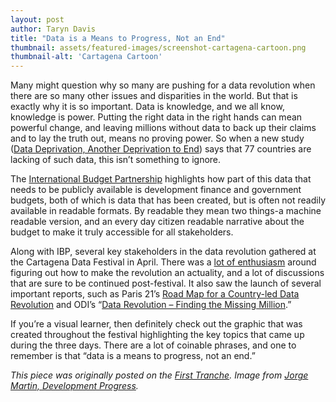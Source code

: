 ```yaml
---
layout: post
author: Taryn Davis
title: "Data is a Means to Progress, Not an End"
thumbnail: assets/featured-images/screenshot-cartagena-cartoon.png
thumbnail-alt: 'Cartagena Cartoon'
---
```


Many might question why so many are pushing for a data revolution when there are so many other issues and disparities in the world. But that is exactly why it is so important. Data is knowledge, and we all know, knowledge is power. Putting the right data in the right hands can mean powerful change, and leaving millions without data to back up their claims and to lay the truth out, means no proving power. So when a new study ([Data Deprivation, Another Deprivation to End](http://blogs.worldbank.org/developmenttalk/much-world-deprived-poverty-data-let-s-fix)) says that 77 countries are lacking of such data, this isn’t something to ignore.

The [International Budget Partnership](http://internationalbudget.org/2015/04/more-than-numbers-open-budgets-and-the-data-revolution/) highlights how part of this data that needs to be publicly available is development finance and government budgets, both of which is data that has been created, but is often not readily available in readable formats. By readable they mean two things-a machine readable version, and an every day citizen readable narrative about the budget to make it truly accessible for all stakeholders.

Along with IBP, several key stakeholders in the data revolution gathered at the Cartagena Data Festival in April. There was a [lot of enthusiasm](http://www.developmentprogress.org/blog/2015/05/01/welcome-data-revolution) around figuring out how to make the revolution an actuality, and a lot of discussions that are sure to be continued post-festival. It also saw the launch of several important reports, such as Paris 21’s [Road Map for a Country-led Data Revolution](http://datarevolution.paris21.org/reader/web/road-map.html) and ODI’s “[Data Revolution – Finding the Missing Million](http://www.developmentprogress.org/publication/data-revolution-finding-missing-millions).”

If you’re a visual learner, then definitely check out the graphic that was created throughout the festival highlighting the key topics that came up during the three days. There are a lot of coinable phrases, and one to remember is that “data is a means to progress, not an end.”

*This piece was originally posted on the [First Tranche](http://aiddata.org/blog/this-week-data-is-a-means-to-progress-not-an-end). Image from [Jorge Martin, Development Progress](http://www.developmentprogress.org/infographic/cartagena-data-festival-mural).*
